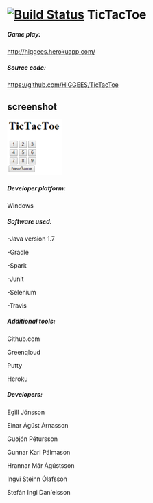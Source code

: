 [![Build Status](https://travis-ci.org/HIGGEES/TicTacToe.svg?branch=master)](https://travis-ci.org/HIGGEES/TicTacToe)
TicTacToe
=========

##### Game play:

http://higgees.herokuapp.com/

##### Source code:

https://github.com/HIGGEES/TicTacToe

## screenshot

![random](Figures/TicTacToe.PNG)

##### Developer platform:

Windows

##### Software used:

-Java version 1.7

-Gradle

-Spark

-Junit

-Selenium

-Travis

##### Additional tools:

Github.com

Greenqloud

Putty

Heroku

##### Developers:

Egill Jónsson

Einar Ágúst Árnasson

Guðjón Pétursson

Gunnar Karl Pálmason

Hrannar Már Ágústsson

Ingvi Steinn Ólafsson

Stefán Ingi Daníelsson
